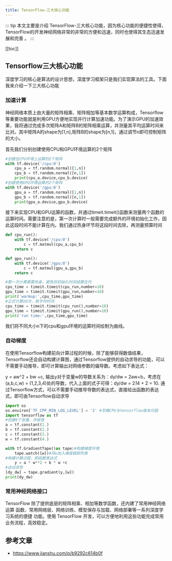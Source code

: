```yaml
---
title: TensorFlow-三大核心功能
---
```


::: tip
本文主要是介绍 TensorFlow-三大核心功能，因为核心功能的便捷性使得，TensorFlow的开发神经网络非常的非常的方便和迅速，同时也使得其生态迅速发展和完善 。
:::

[[toc]]

## Tensorflow三大核心功能

深度学习的核心是算法的设计思想，深度学习框架只是我们实现算法的工具。下面我来介绍一下三大核心功能

### 加速计算
神经网络本质上由大量的矩阵相乘、矩阵相加等基本数学运算构成，Tensorflow等重要功能就是利用GPU方便地实现并行计算加速功能。为了演示GPU的加速效果，我将通过完成多次矩阵A和矩阵B的矩阵相乘运算，并测量其平均运算时间来比对。其中矩阵A的shape为[1,n],矩阵B的shape为[n,1]，通过调节n即可控制矩阵的大小。

首先我们分别创建使用CPU和GPU环境运算的2个矩阵

```python
#创建在CPU环境上运算的2个矩阵
with tf.device('/cpu:0')
    cpu_a = tf.random.normal([1,n])
    cpu_b = tf.random.normal([n,1])
    print(cpu_a.device,cpu_b.device)
#创建使用GPU环境运算的2个矩阵
with tf.device('/gpu:0')
    gpu_a = tf.random.normal([1,n])
    gpu_b = tf.random.normal([n,1])
    print(gpu_a.device,gpu_b.device)
```

接下来实现CPU和GPU运算的函数，并通过timeit.timeit()函数来测量两个函数的运算时间。需要注意的是，第一次计算时一般需要完成额外的环境初始化工作，因此这段时间不能计算在内。我们通过热身环节将这段时间去除，再测量预算时间



```python
def cpu_run():
    with tf.device('/cpu:0')
        c = tf.matmul(cpu_a,cpu_b)
    return c

def gpu_run():
    with tf.device('/gpu:0')
        c = tf.matmul(gpu_a,gpu_b)
    return c

#第一次计算需要热身，避免将初始化时间结算在内
cpu_time = timeit.timeit(cpu_run,number=10)
gpu_time = timeit.timeit(gpu_run,number=10)
print('warmup:',cpu_time,gpu_time)
#正式计算10次，取平均时间
cpu_time = timeit.timeit(cpu_run(),number=10)
gpu_time = timeit.timeit(gpu_run(),number=10)
print('run time:',cpu_time,gpu_time)
```

我们将不同大小n下的cpu和gpu环境的运算时间绘制为曲线。

### 自动梯度
在使用Tensorflow构建前向计算过程的时候，除了能够获得数值结果，Tensorflow还会自动构建计算图，通过Tensorflow提供的自动求导的功能，可以不需要手动推导，即可计算输出对网络参数的偏导数。考虑如下表达式：

y = aw^2 + bw +c, 输出y对于变量w的导数关系为：dy/dw = 2aw+b，考虑在(a,b,c,w) = (1,2,3,4)处的导数，代入上面的式子可得：dy/dw = 2*1*4 + 2 = 10. 通过Tensorflow方式，可以不需要手动推导导数的表达式，直接给出函数的表达式，即可由Tensorflow自动求导

```python
import os
os.environ['TF_CPP_MIN_LOG_LEVEL'] = '2' #忽略CPU与tensorflow版本问题
import tensorflow as tf
#创建4个张量，并赋值
a = tf.constant(1.)
b = tf.constant(2.)
c = tf.constant(3.)
w = tf.constant(4.)

with tf.GradientTape()as tape:#构建梯度环境
    tape.watch([w])#将w加入梯度跟踪列表
#构建计算过程，即函数表达式
    y = a * w**2 + b * w +c
#自动求导
[dy_dw] = tape.gradient(y,[w])
print(dy_dw)
```

### 常用神经网络接口
TensorFlow 除了提供底层的矩阵相乘、相加等数学函数，还内建了常用神经网络运算 函数、常用网络层、网络训练、模型保存与加载、网络部署等一系列深度学习系统的便捷 功能。使用 TensorFlow 开发，可以方便地利用这些功能完成常用业务流程，高效稳定。

## 参考文章
* https://www.jianshu.com/p/b9292c614b0f